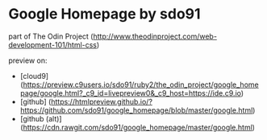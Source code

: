 # Google Homepage by sdo91

part of The Odin Project
(http://www.theodinproject.com/web-development-101/html-css)

preview on:
* [cloud9] (https://preview.c9users.io/sdo91/ruby2/the_odin_project/google_homepage/google.html?_c9_id=livepreview0&_c9_host=https://ide.c9.io)
* [github] (https://htmlpreview.github.io/?https://github.com/sdo91/google_homepage/blob/master/google.html)
* [github (alt)] (https://cdn.rawgit.com/sdo91/google_homepage/master/google.html)
